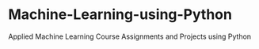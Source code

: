 # Machine-Learning-using-Python
Applied Machine Learning Course Assignments and Projects using Python
